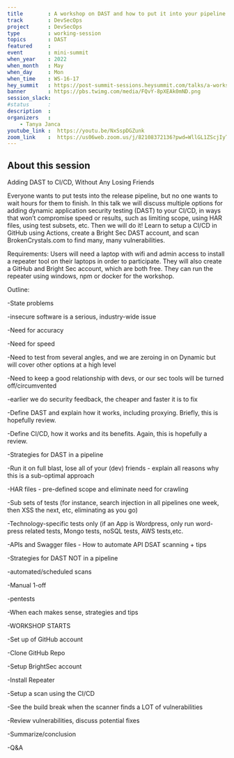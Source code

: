 ```yaml
---
title        : A workshop on DAST and how to put it into your pipeline
track        : DevSecOps
project      : DevSecOps
type         : working-session
topics       : DAST
featured     :
event        : mini-summit
when_year    : 2022
when_month   : May
when_day     : Mon
when_time    : WS-16-17
hey_summit   : https://post-summit-sessions.heysummit.com/talks/a-workshop-on-dast-and-how-to-put-it-into-your-pipeline/
banner       : https://pbs.twimg.com/media/FQvY-8pXEAk0mND.png
session_slack:
#status      : 
description  :
organizers   :
    - Tanya Janca        
youtube_link :  https://youtu.be/NxSspDGZunk
zoom_link    :  https://us06web.zoom.us/j/82108372136?pwd=WllGL1ZScjIyTFh6TWd5SUhyK3VnZz09
---
```


## About this session
Adding DAST to CI/CD, Without Any Losing Friends

Everyone wants to put tests into the release pipeline, but no one wants to wait hours for them to finish. In this talk we will discuss multiple options for adding dynamic application security testing (DAST) to your CI/CD, in ways that won’t compromise speed or results, such as limiting scope, using HAR files, using test subsets, etc. Then we will do it! Learn to setup a CI/CD in GitHub using Actions, create a Bright Sec DAST account, and scan BrokenCrystals.com to find many, many vulnerabilities.  

Requirements: Users will need a laptop with wifi and admin access to install a repeater tool on their laptops in order to participate. They will also create a GitHub and Bright Sec account, which are both free. They can run the repeater using windows, npm or docker for the workshop. 


Outline:

-State problems

-insecure software is a serious, industry-wide issue

-Need for accuracy

-Need for speed

-Need to test from several angles, and we are zeroing in on Dynamic but will cover other options at a high level

-Need to keep a good relationship with devs, or our sec tools will be turned off/circumvented

-earlier we do security feedback, the cheaper and faster it is to fix

-Define DAST and explain how it works, including proxying. Briefly, this is hopefully review.

-Define CI/CD, how it works and its benefits. Again, this is hopefully a review.

-Strategies for DAST in a pipeline

-Run it on full blast, lose all of your (dev) friends - explain all reasons why this is a sub-optimal approach

-HAR files - pre-defined scope and eliminate need for crawling

-Sub sets of tests (for instance, search injection in all pipelines one week, then XSS the next, etc, eliminating as you go)

-Technology-specific tests only (if an App is Wordpress, only run word-press related tests, Mongo tests, noSQL tests, AWS tests,etc. 

-APIs and Swagger files - How to automate API DSAT scanning + tips

-Strategies for DAST NOT in a pipeline

-automated/scheduled scans

-Manual 1-off

-pentests

-When each makes sense, strategies and tips

-WORKSHOP STARTS

-Set up of GitHub account

-Clone GitHub Repo

-Setup BrightSec account

-Install Repeater

-Setup a scan using the CI/CD

-See the build break when the scanner finds a LOT of vulnerabilities

-Review vulnerabilities, discuss potential fixes

-Summarize/conclusion

-Q&A
	
